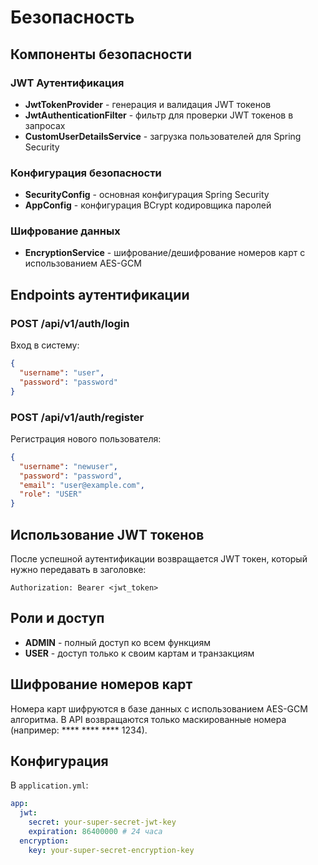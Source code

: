 # Безопасность

## Компоненты безопасности

### JWT Аутентификация
- **JwtTokenProvider** - генерация и валидация JWT токенов
- **JwtAuthenticationFilter** - фильтр для проверки JWT токенов в запросах
- **CustomUserDetailsService** - загрузка пользователей для Spring Security

### Конфигурация безопасности
- **SecurityConfig** - основная конфигурация Spring Security
- **AppConfig** - конфигурация BCrypt кодировщика паролей

### Шифрование данных
- **EncryptionService** - шифрование/дешифрование номеров карт с использованием AES-GCM

## Endpoints аутентификации

### POST /api/v1/auth/login
Вход в систему:
```json
{
  "username": "user",
  "password": "password"
}
```

### POST /api/v1/auth/register
Регистрация нового пользователя:
```json
{
  "username": "newuser",
  "password": "password",
  "email": "user@example.com",
  "role": "USER"
}
```

## Использование JWT токенов

После успешной аутентификации возвращается JWT токен, который нужно передавать в заголовке:
```
Authorization: Bearer <jwt_token>
```

## Роли и доступ

- **ADMIN** - полный доступ ко всем функциям
- **USER** - доступ только к своим картам и транзакциям

## Шифрование номеров карт

Номера карт шифруются в базе данных с использованием AES-GCM алгоритма. 
В API возвращаются только маскированные номера (например: **** **** **** 1234).

## Конфигурация

В `application.yml`:
```yaml
app:
  jwt:
    secret: your-super-secret-jwt-key
    expiration: 86400000 # 24 часа
  encryption:
    key: your-super-secret-encryption-key
```
